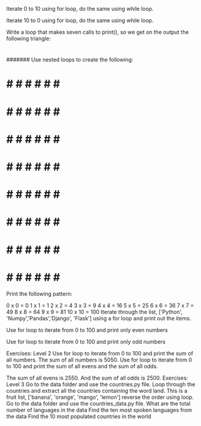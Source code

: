 Iterate 0 to 10 using for loop, do the same using while loop.

Iterate 10 to 0 using for loop, do the same using while loop.

Write a loop that makes seven calls to print(), so we get on the output the following triangle:

  #
  ##
  ###
  ####
  #####
  ######
  #######
Use nested loops to create the following:

# # # # # # # #
# # # # # # # #
# # # # # # # #
# # # # # # # #
# # # # # # # #
# # # # # # # #
# # # # # # # #
# # # # # # # #
Print the following pattern:

0 x 0 = 0
1 x 1 = 1
2 x 2 = 4
3 x 3 = 9
4 x 4 = 16
5 x 5 = 25
6 x 6 = 36
7 x 7 = 49
8 x 8 = 64
9 x 9 = 81
10 x 10 = 100
Iterate through the list, ['Python', 'Numpy','Pandas','Django', 'Flask'] using a for loop and print out the items.

Use for loop to iterate from 0 to 100 and print only even numbers

Use for loop to iterate from 0 to 100 and print only odd numbers

Exercises: Level 2
Use for loop to iterate from 0 to 100 and print the sum of all numbers.
The sum of all numbers is 5050.
Use for loop to iterate from 0 to 100 and print the sum of all evens and the sum of all odds.

The sum of all evens is 2550. And the sum of all odds is 2500.
Exercises: Level 3
Go to the data folder and use the countries.py file. Loop through the countries and extract all the countries containing the word land.
This is a fruit list, ['banana', 'orange', 'mango', 'lemon'] reverse the order using loop.
Go to the data folder and use the countries_data.py file.
What are the total number of languages in the data
Find the ten most spoken languages from the data
Find the 10 most populated countries in the world